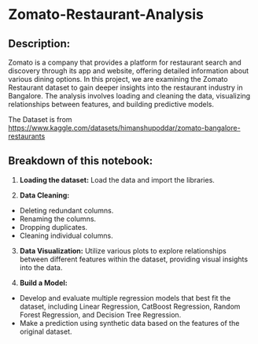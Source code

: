 # Zomato-Restaurant-Analysis

<!-- assets/img/1698049546840.jpg -->

## Description:
Zomato is a company that provides a platform for restaurant search and discovery through its app and website, offering detailed information about various dining options. In this project, we are examining the Zomato Restaurant dataset to gain deeper insights into the restaurant industry in Bangalore. The analysis involves loading and cleaning the data, visualizing relationships between features, and building predictive models.

The Dataset is from https://www.kaggle.com/datasets/himanshupoddar/zomato-bangalore-restaurants

## Breakdown of this notebook:
1. **Loading the dataset:**  Load the data and import the libraries.

2. **Data Cleaning:**
- Deleting redundant columns.
- Renaming the columns.
- Dropping duplicates.
- Cleaning individual columns.

3. **Data Visualization:** Utilize various plots to explore relationships between different features within the dataset, providing visual insights into the data.

5. **Build a Model:** 
- Develop and evaluate multiple regression models that best fit the dataset, including Linear Regression, CatBoost Regression, Random Forest Regression, and Decision Tree Regression.
- Make a prediction using synthetic data based on the features of the original dataset.

